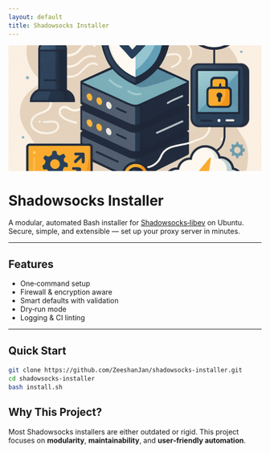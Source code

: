 ```yaml
---
layout: default
title: Shadowsocks Installer
---
```

<p align="center">
  <img src="./assets/hero.png" alt="Shadowsocks Installer" style="width:100%; max-height:250px; object-fit:cover;" />
</p>

# Shadowsocks Installer

A modular, automated Bash installer for [Shadowsocks‑libev](https://shadowsocks.org/) on Ubuntu.  
Secure, simple, and extensible — set up your proxy server in minutes.

---

## Features
- One‑command setup
- Firewall & encryption aware
- Smart defaults with validation
- Dry‑run mode
- Logging & CI linting

---

## Quick Start
```bash
git clone https://github.com/ZeeshanJan/shadowsocks-installer.git
cd shadowsocks-installer
bash install.sh
```

## Why This Project?
Most Shadowsocks installers are either outdated or rigid. This project focuses on **modularity**, **maintainability**, and **user‑friendly automation**.
